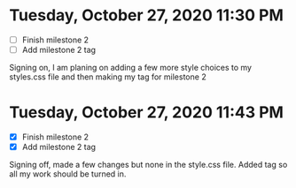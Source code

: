 # Tuesday, October 27, 2020 11:30 PM
- [ ] Finish milestone 2 
- [ ] Add milestone 2 tag

Signing on, I am planing on adding a few more style choices to my styles.css file and then making my tag for milestone 2 

# Tuesday, October 27, 2020 11:43 PM
- [x] Finish milestone 2 
- [x] Add milestone 2 tag

Signing off, made a few changes but none in the style.css file. Added tag so all my work should be turned in.
